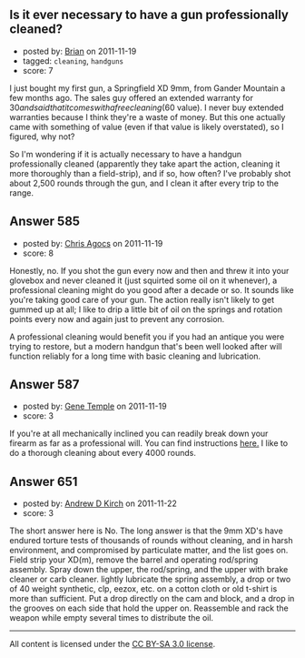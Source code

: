 ## Is it ever necessary to have a gun professionally cleaned?

- posted by: [Brian](https://stackexchange.com/users/-1/260-brian) on 2011-11-19
- tagged: `cleaning`, `handguns`
- score: 7

I just bought my first gun, a Springfield XD 9mm, from Gander Mountain a few months ago.  The sales guy offered an extended warranty for $30 and said that it comes with a free cleaning ($60 value).  I never buy extended warranties because I think they're a waste of money.  But this one actually came with something of value (even if that value is likely overstated), so I figured, why not?

So I'm wondering if it is actually necessary to have a handgun professionally cleaned (apparently they take apart the action, cleaning it more thoroughly than a field-strip), and if so, how often?  I've probably shot about 2,500 rounds through the gun, and I clean it after every trip to the range.


## Answer 585

- posted by: [Chris Agocs](https://stackexchange.com/users/-1/12-chris-agocs) on 2011-11-19
- score: 8

Honestly, no. If you shot the gun every now and then and threw it into your glovebox and never cleaned it (just squirted some oil on it whenever), a professional cleaning might do you good after a decade or so. It sounds like you're taking good care of your gun. The action really isn't likely to get gummed up at all; I like to drip a little bit of oil on the springs and rotation points every now and again just to prevent any corrosion.

A professional cleaning would benefit you if you had an antique you were trying to restore, but a modern handgun that's been well looked after will function reliably for a long time with basic cleaning and lubrication.


## Answer 587

- posted by: [Gene Temple](https://stackexchange.com/users/-1/254-gene-temple) on 2011-11-19
- score: 3

<p>If you're at all mechanically inclined you can readily break down your firearm as far as a professional will.  You can find instructions <a href="http://www.xd-hs2000.com/disassembly/disassembly.html" rel="nofollow">here.</a>  I like to do a thorough cleaning about every 4000 rounds.</p>



## Answer 651

- posted by: [Andrew D Kirch](https://stackexchange.com/users/-1/266-andrew-d-kirch) on 2011-11-22
- score: 3

The short answer here is No.
The long answer is that the 9mm XD's have endured torture tests of thousands of rounds without cleaning, and in harsh environment, and compromised by particulate matter, and the list goes on.
Field strip your XD(m), remove the barrel and operating rod/spring assembly.  Spray down the upper, the rod/spring, and the upper with brake cleaner or carb cleaner.  lightly lubricate the spring assembly, a drop or two of 40 weight synthetic, clp, eezox, etc. on a cotton cloth or old t-shirt is more than sufficient.  Put a drop directly on the cam and block, and a drop in the grooves on each side that hold the upper on.  Reassemble and rack the weapon while empty several times to distribute the oil.



---

All content is licensed under the [CC BY-SA 3.0 license](https://creativecommons.org/licenses/by-sa/3.0/).
